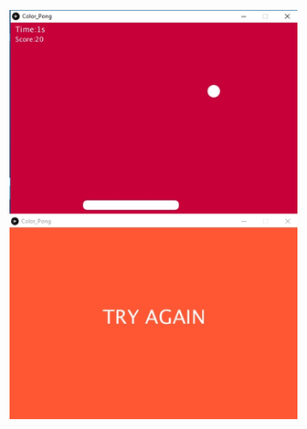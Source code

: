 ![alt text](https://github.com/aliumutkoca/color-pong/blob/master/Screenshot_1.jpg)
![alt text](https://github.com/aliumutkoca/color-pong/blob/master/Screenshot_2.jpg)

